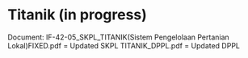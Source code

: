# Titanik (in progress)
Document: 
  IF-42-05_SKPL_TITANIK(Sistem Pengelolaan Pertanian Lokal)FIXED.pdf = Updated SKPL
  TITANIK_DPPL.pdf = Updated DPPL
 
